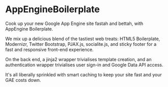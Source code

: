 AppEngineBoilerplate
====================

Cook up your new Google App Engine site fastah and bettah, with AppEngine Boilerplate.

We mix up a delicious blend of the tastiest web treats: HTML5 Boilerplate, Modernizr, Twitter Bootstrap, PJAX.js, socialite.js, and sticky footer for a fast and responsive front-end experience.

On the back end, a jinja2 wrapper trivialises template creation, and an authentication wrapper trivialises
user sign-in and Google Data API access.

It's all liberally sprinkled with smart caching to keep your site fast and your GAE costs down.